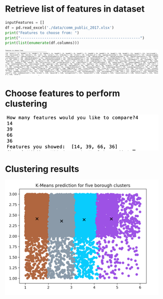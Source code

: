 # Retrieve list of features in dataset
```python
inputFeatures = []
df = pd.read_excel('./data/comm_public_2017.xlsx')
print("Features to choose from: ")
print("-------------------------------------------------------")
print(list(enumerate(df.columns)))
```
![Image](/images/list_of_features.png?raw=true)

# Choose features to perform clustering
![Image](/images/add_features.png?raw=true)

# Clustering results
![Image](/images/result.png?raw=true)
